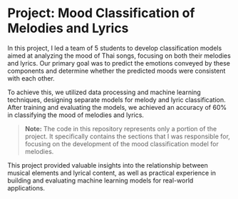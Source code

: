 # Project: Mood Classification of Melodies and Lyrics

In this project, I led a team of 5 students to develop classification models aimed at analyzing the mood of Thai songs, focusing on both their melodies and lyrics. Our primary goal was to predict the emotions conveyed by these components and determine whether the predicted moods were consistent with each other.

To achieve this, we utilized data processing and machine learning techniques, designing separate models for melody and lyric classification. After training and evaluating the models, we achieved an accuracy of 60% in classifying the mood of melodies and lyrics.

> **Note:** The code in this repository represents only a portion of the project. It specifically contains the sections that I was responsible for, focusing on the development of the mood classification model for melodies.

This project provided valuable insights into the relationship between musical elements and lyrical content, as well as practical experience in building and evaluating machine learning models for real-world applications.
